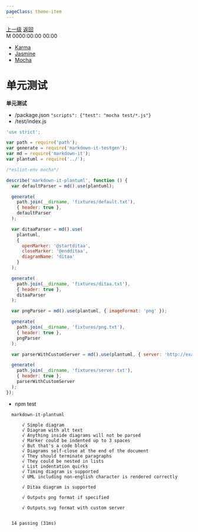 ```yaml
---
pageClass: theme-item
---
```

<div class="extend-header">
    <div class="info">
        <div class="record">
            <a class="back" href="./">上一级</a>
            <a class="back" href="./">返回</a>
        </div>        
        <div class="mini">
            <span>M 0000:00:00 00:00</span>
        </div>
    </div>
    <div class="content"><div class="links">
<ul class="desc">
<li><a href="undefined">Karma</a></li>
<li><a href="undefined">Jasmine</a></li>
<li><a href="undefined">Mocha</a></li>
</ul>
</div></div>
</div>
<div class="content-header">
<h1>单元测试</h1><strong>单元测试</strong>
</div>
<div class="static-content">

- /package.json
    `"scripts": {"test": "mocha test/*.js"}`
- /test/index.js
```js
'use strict';

var path = require('path');
var generate = require('markdown-it-testgen');
var md = require('markdown-it');
var plantuml = require('../');

/*eslint-env mocha*/

describe('markdown-it-plantuml', function () {
  var defaultParser = md().use(plantuml);

  generate(
    path.join(__dirname, 'fixtures/default.txt'),
    { header: true },
    defaultParser
  );

  var ditaaParser = md().use(
    plantuml,
    {
      openMarker: '@startditaa',
      closeMarker: '@endditaa',
      diagramName: 'ditaa'
    }
  );

  generate(
    path.join(__dirname, 'fixtures/ditaa.txt'),
    { header: true },
    ditaaParser
  );

  var pngParser = md().use(plantuml, { imageFormat: 'png' });

  generate(
    path.join(__dirname, 'fixtures/png.txt'),
    { header: true },
    pngParser
  );

  var parserWithCustomServer = md().use(plantuml, { server: 'http://example.com/plantuml' });

  generate(
    path.join(__dirname, 'fixtures/server.txt'),
    { header: true },
    parserWithCustomServer
  );
});
```
- npm test
```
  markdown-it-plantuml

      √ Simple diagram
      √ Diagram with alt text
      √ Anything inside diagrams will not be parsed
      √ Marker could be indented up to 3 spaces
      √ But that's a code block
      √ Diagrams self-close at the end of the document
      √ They should terminate paragraphs
      √ They could be nested in lists
      √ List indentation quirks
      √ Timing diagram is supported
      √ UML including non-english character is rendered correctly

      √ Ditaa diagram is supported

      √ Outputs png format if specified

      √ Outputs svg format with custom server


  14 passing (31ms)
```




</div>